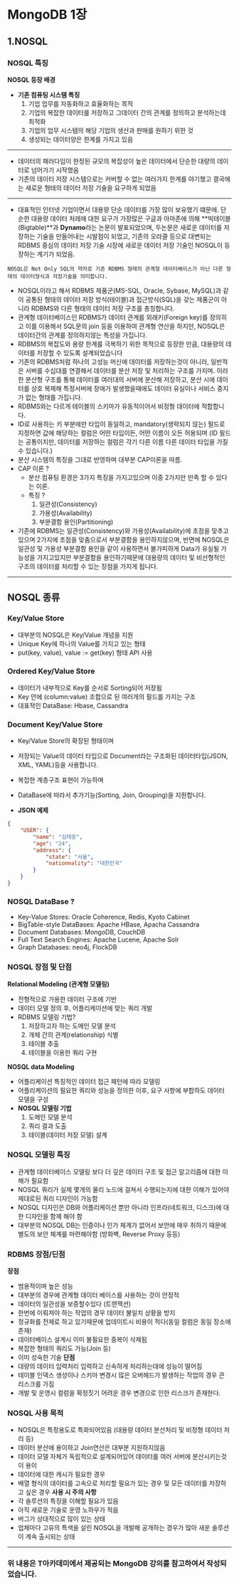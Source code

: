 # MongoDB 1장
## 1.NOSQL
### NOSQL 특징
**NOSQL 등장 배경**
- **기존 컴퓨팅 시스템 특징**
    1. 기업 업무를 자동화하고 효율화하는 목적
    2. 기업의 복잡한 데이터를 저장하고 그데이터 간의 관계를 정의하고 분석하는데 최적화
    3. 기업의 업무 시스템의 해당 기업의 생산과 판매를 원하기 위한 것
    4. 생성되는 데이터양은 한계를 가지고 있음
---
- 데이터의 패러다임이 한정된 규모의 복잡성이 높은 데이터에서 단순한  대량의 데이터로 넘어가기 시작했음
- 기존의 데이터 저장 시스템으로는 커버할 수 없는 여러가지 한계를 야기했고 결국에는 새로운 형태의 데이터 저장 기술을 요구하게 되었음
---
- 대표적인 인터넷 기업이면서 대용량 단순 데이터를 가장 많이 보유했기 떄문에. 단순한 대용량 데이터 처레애 대한 요구가 가장많은 구글과 아마존에 의해 **빅테이블(Bigtable)**과 **Dynamo**라는 논문이 발표되었으며, 두논문은 새로운 데이터를 저장하는 기술을 만들어내는 시발점이 되었고, 기존의 오라클 등으로 대변되는 RDBMS 중심의 데이터 저장 기술 시장에 새로운 데이터 저장 기술인 NOSQL이 등장하는 계기가 되었음.

```
NOSQL은 Not Only SQL의 약자로 기존 RDBMS 형태의 관계형 데이터베이스가 아닌 다른 형태의 데이터형식과 저장기술을 의미합니다. 
```
- NOSQL이라고 해서  RDBMS 제품군(MS-SQL, Oracle, Sybase, MySQL)과 같이 공통된 형태의 데이터 저장 방식(테이블)과 접근방식(SQL)을 갖는 제품군이 아니라 RDBMS와 다른 형태의 데이터 저장 구조를 총칭합니다.
- 관계형 데이터베이스인 RDBMS가 데이터 관계를 외래키(Foreign key)를 장의히고 이를 이용해서 SQL문의 join 등을 이용하여 관계형 연산을 하지만, NOSQL은 데이터간의 관계를 정의하지않는 특성을 가집니다.
- RDBMS의 복잡도와 용량 한계를 극복하기 위한 목적으로 등장한 만큼, 대용량의 데이터를 저장할 수 있도록 설계되었습니다
- 기존의 RDBMS처럼 하나의 고성능 머신에 데이터를 저장하는것이 아니라, 일반적은 서버를 수십대를 연결해서 데이터를 분산 저장 및 처리하는 구조를 가지며. 이러한 분산형 구조를 통해 데이터를 여러대의 서버에 분산해 저장하고, 분산 시에 데이터를 상호 복제해 특정서버에 장애가 발생했을때에도 데이터 유실이나 서비스 중지가 없는 형태를 가집니다.
- RDBMS와는 다르게 테이블의 스키마가 유동적이어서 비정형 데이터에 적합합니다.
- ID로 사용하는 키 부분에만 타입이 동일하고, mandatory(생략되지 않는) 필드로 지정하면 값에 해당하는 컬럼은 어떤 타입이든, 어떤 이름이 오든 허용되며 (ID 필드는 공통이지만, 데이터를 저장하는 컬럼은 각기 다른 이름 다른 데이터 타입을 가질 수 있습니다.)
- 분산 시스템의 특징을 그대로 반영하며 대부분 CAP이론을 따름.
- CAP 이론 ?
    - 분산 컴퓨팅 환경은 3가지 특징을 가지고있으며 이중 2가지만 만족 할 수 있다는 이론.
    - 특징 ?
        1. 일관성(Consistency)
        1. 가용성(Availability)
        1. 부분결함 용인(Partitioning)
- 기존에 RDBMS는 일관성(Consistency)와 가용성(Availability)에 초점을 맞추고 있으며 2가지에 초점을 맞춤으로서 부분결함을 용인하지않으며, 반면에 NOSQL은 일관성 및 가용성 부분결함 용인을 같이 사용하면서 불가피하게 Data가 유실될 가능성을 가지고있지만 부분결함을 용인하기때문에 대용량의 데이터 및 비선형적인 구조의 데이터를 처리할 수 있는 장점을 가지게 됩니다.


---


## NOSQL 종류

### Key/Value Store
- 대부분의 NOSQL은 Key/Value 개념을 지원
- Unique Key에 하나의 Value를 가지고 있는 형태
- put(key, value), value := get(key) 형태 API 사용

### Ordered Key/Value Store
- 데이터가 내부적으로 Key를 순서로 Sorting되어 저장됨
- Key 안에 (column:value) 조합으로 된 여러개의 필드를 가지는 구조
- 대표적인 DataBase: Hbase, Cassandra

### Document Key/Value Store
- Key/Value Store의 확장된 형태이며
- 저장되는 Value의 데이터 타입으로 Document라는 구조화된 데이터타입(JSON, XML, YAML)등을 사용합니다.
- 복잡한 계층구조 표현이 가능하며
- DataBase에 따라서 추가기능(Sorting, Join, Grouping)을 지원합니다.


- **JSON 예제**
```JSON
{
    "USER": {
        "name": "김태웅",
        "age": "24",
        "address": {
            "state": "서울",
            "nationnality": "대한민국"
        }
    }
}
```

### NOSQL DataBase ?


- Key-Value Stores: Oracle Coherence, Redis, Kyoto Cabinet
- BigTable-style DataBases: Apache HBase, Apacha Cassandra
- Document Databases: MongoDB, CouchDB
- Full Text Search Engines: Apache Lucene, Apache Solr
- Graph Databases: neo4j, FlockDB


### NOSQL 장점 및 단점
**Relational Modeling (관계형 모델링)**
- 전형적으로 가용한 데이터 구조에 기반
- 데이터 모델 정의 후, 어플리케이션에 맞는 쿼리 개발
- RDBMS 모델링 기법?
    1. 저장하고자 하는 도메인 모델 분석
    1. 개체 간의 관계(relationship) 식별
    1. 테이블 추출
    1. 테이블을 이용한 쿼리 구현

 **NOSQL data Modeling**
 - 어플리케이션 특징적인 데이터 접근 패턴에 따라 모델링
 - 어플리케이션의 필요한 쿼리와 성능을 정의한 이후, 요구 사항에 부합하도 데이터 모델을 구성
 - **NOSQL 모델링 기법**
    1. 도메인 모델 분석
    1. 쿼리 결과 도출
    1. 테이블(데이터 저장 모델) 설계

### NOSQL 모델링 특징
- 관계형 데이터베이스 모델링 보다 더 깊은 데이터 구조 및 접근 알고리즘에 대한 이해가 필요함
- NOSQL 쿼리가 실제 몇개의 물리 노드에 걸쳐서 수행되는지에 대한 이해가 있어야 제대로된 쿼리 디자인이 가능함
- NOSQL 디자인은 DB와 어플리케이션 뿐만 아니라 인프라(네트워크, 디스크)에 대한 디자인을 함께 해야 함
- 대부분의 NOSQL DB는 인증이나 인가 체계가 없어서 보안에 매우 취하기 때문에 별도의 보안 체계를 마련해야함 (방화벽, Reverse Proxy 등등)



### RDBMS 장점/딘점


**장점**
- 범용적이며 높은 성능
- 대부분의 경우에 관계형 데이터 베이스를 사용하는 것이 안정적
- 데이터의 일관성을 보증할수있다 (트랜잭션)
- 한번에 이뤄져야 하는 작업의 경우 데이터 불일치 상황을 방지
- 정규화를 전제로 하고 있기때문에 업데이트시 비용이 적다(동일 컬럼은 동일 장소에 존재)
- 데이터베이스 설계시 이미 불필요한 중복이 삭제됨
- 복잡한 형태의 쿼리도 가능(Join 등)
- 이미 성숙한 기술
**단점**
- 대량의 데이터 입력처리 입력하고 신속하게 처리하는데에 성능이 떨어짐
- 테이블 인덱스 생성이나 스키마 변경시 많은 오버헤드가 발생하는 작업의 경우 큰 리스크를 가짐
- 개발 및 운영시 컬럼을 확정짓기 어려운 경우 변경으로 인한 리스크가 존재한다.

### NOSQL 사용 목적
- NOSQL은 특정용도로 특화되어있음 (대용량 데이터 분산처리 및 비정형 데이터 처리 등)
- 데이터 분산에 용이하고 Join연산은 대부분 지원하지않음
- 데이터 모델 자체가 독립적으로 설계되어있어 데이터를 여러 서버에 분산시키는것이 용이
- 데이터에 대한 캐시가 필요한 경우
- 배열 형식의 데이터를 고속으로 처리할 필요가 있는 경우 및 모든 데이터를 저장하고 싶은 경우
**사용 시 주의 사항**
- 각 솔루션의 특징을 이해할 필요가 있음
- 아직 새로운 기술로 운영 노하우가 적음
- 버그가 상대적으로 많이 있는 상태
- 업체마다 고유의 특색을 살린 NOSQL을 개발해 공개하는 경우가 많아 새운 솔루션이 계속 출시되는 상태



--- 


### 위 내용은 T아카데미에서 제공되는 MongoDB 강의를 참고하여서 작성되었습니다.
 